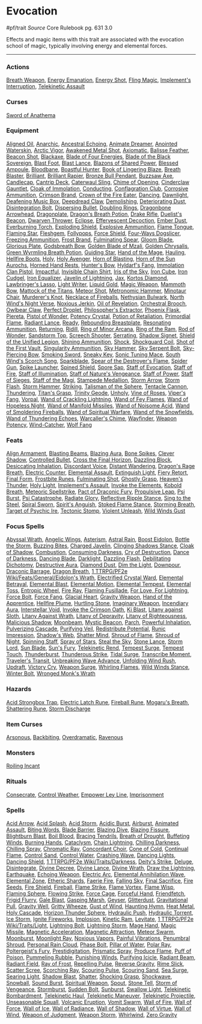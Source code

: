 # Evocation
#pf/trait 
*Source* Core Rulebook pg. 631 3.0

Effects and magic items with this trait are associated with the evocation school of magic, typically involving energy and elemental forces.

---

### Actions

[Breath Weapon](Breath%20Weapon), [Energy Emanation](Energy%20Emanation), [Energy Shot](Energy%20Shot), [Fling Magic](Fling%20Magic), [Implement's Interruption](Implement's%20Interruption), [Telekinetic Assault](Telekinetic%20Assault)

### Curses
[Sword of Anathema](Sword%20of%20Anathema)

### Equipment
[Aligned Oil](Aligned%20Oil), [Anarchic](Anarchic), [Ancestral Echoing](Ancestral%20Echoing), [Animate Dreamer](Animate%20Dreamer), [Anointed Waterskin](Anointed%20Waterskin), [Arctic Vigor](Arctic%20Vigor), [Awakened Metal Shot](Awakened%20Metal%20Shot), [Axiomatic](Axiomatic), [Balisse Feather](Balisse%20Feather), [Beacon Shot](Beacon%20Shot), [Blackaxe](Blackaxe), [Blade of Four Energies](Blade%20of%20Four%20Energies), [Blade of the Black Sovereign](Blade%20of%20the%20Black%20Sovereign), [Blast Foot](Blast%20Foot), [Blast Lance](Blast%20Lance), [Blazons of Shared Power](Blazons%20of%20Shared%20Power), [Blessed Ampoule](Blessed%20Ampoule), [Bloodbane](Bloodbane), [Boastful Hunter](Boastful%20Hunter), [Book of Lingering Blaze](Book%20of%20Lingering%20Blaze), [Breath Blaster](Breath%20Blaster), [Brilliant](Brilliant), [Brilliant Rapier](Brilliant%20Rapier), [Bronze Bull Pendant](Bronze%20Bull%20Pendant), [Buzzsaw Axe](Buzzsaw%20Axe), [Candlecap](Candlecap), [Cantrip Deck](Cantrip%20Deck), [Caterwaul Sling](Caterwaul%20Sling), [Chime of Opening](Chime%20of%20Opening), [Cinderclaw Gauntlet](Cinderclaw%20Gauntlet), [Cloak of Immolation](Cloak%20of%20Immolation), [Conducting](Conducting), [Conflagration Club](Conflagration%20Club), [Corrosive Ammunition](Corrosive%20Ammunition), [Crimson Brand](Crimson%20Brand), [Crown of the Fire Eater](Crown%20of%20the%20Fire%20Eater), [Dancing](Dancing), [Dawnlight](Dawnlight), [Deafening Music Box](Deafening%20Music%20Box), [Deepdread Claw](Deepdread%20Claw), [Demolishing](Demolishing), [Deteriorating Dust](Deteriorating%20Dust), [Disintegration Bolt](Disintegration%20Bolt), [Dispersing Bullet](Dispersing%20Bullet), [Doubling Rings](Doubling%20Rings), [Dragonbone Arrowhead](Dragonbone%20Arrowhead), [Dragonplate](Dragonplate), [Dragon's Breath Potion](Dragon's%20Breath%20Potion), [Drake Rifle](Drake%20Rifle), [Duelist's Beacon](Duelist's%20Beacon), [Dwarven Thrower](Dwarven%20Thrower), [Eclipse](Eclipse), [Effervescent Decoction](Effervescent%20Decoction), [Ember Dust](Ember%20Dust), [Everburning Torch](Everburning%20Torch), [Exploding Shield](Exploding%20Shield), [Explosive Ammunition](Explosive%20Ammunition), [Flame Tongue](Flame%20Tongue), [Flaming Star](Flaming%20Star), [Fleshgem](Fleshgem), [Follypops](Follypops), [Force Shield](Force%20Shield), [Four-Ways Dogslicer](Four-Ways%20Dogslicer), [Freezing Ammunition](Freezing%20Ammunition), [Frost Brand](Frost%20Brand), [Fulminating Spear](Fulminating%20Spear), [Gloom Blade](Gloom%20Blade), [Glorious Plate](Glorious%20Plate), [Godsbreath Bow](Godsbreath%20Bow), [Golden Blade of Mzali](Golden%20Blade%20of%20Mzali), [Golden Chrysalis](Golden%20Chrysalis), [Green Wyrmling Breath Potion](Green%20Wyrmling%20Breath%20Potion), [Guiding Star](../Magic/Spells/Level%202/Guiding%20Star.md), [Hand of the Mage](Hand%20of%20the%20Mage), [Hauling](Hauling), [Hellfire Boots](Hellfire%20Boots), [Holy](Holy), [Holy Avenger](Holy%20Avenger), [Horn of Blasting](Horn%20of%20Blasting), [Horn of the Sun Aurochs](Horn%20of%20the%20Sun%20Aurochs), [Horned Hand Rests](Horned%20Hand%20Rests), [Hunter's Bow](Hunter's%20Bow), [Hyldarf's Fang](Hyldarf's%20Fang), [Immolation Clan Pistol](Immolation%20Clan%20Pistol), [Impactful](Impactful), [Invisible Chain Shirt](Invisible%20Chain%20Shirt), [Iris of the Sky](Iris%20of%20the%20Sky), [Iron Cube](Iron%20Cube), [Iron Cudgel](Iron%20Cudgel), [Iron Equalizer](Iron%20Equalizer), [Javelin of Lightning](Javelin%20of%20Lightning), [Jax](Jax), [Kortos Diamond](Kortos%20Diamond), [Lawbringer's Lasso](Lawbringer's%20Lasso), [Light Writer](Light%20Writer), [Liquid Gold](Liquid%20Gold), [Magic Weapon](../Magic/Spells/Level%201/Magic%20Weapon.md), [Mammoth Bow](Mammoth%20Bow), [Mattock of the Titans](Mattock%20of%20the%20Titans), [Meteor Shot](Meteor%20Shot), [Metronomic Hammer](Metronomic%20Hammer), [Minotaur Chair](Minotaur%20Chair), [Murderer's Knot](Murderer's%20Knot), [Necklace of Fireballs](Necklace%20of%20Fireballs), [Nethysian Bulwark](Nethysian%20Bulwark), [North Wind's Night Verse](North%20Wind's%20Night%20Verse), [Noxious Jerkin](Noxious%20Jerkin), [Oil of Revelation](Oil%20of%20Revelation), [Orchestral Brooch](Orchestral%20Brooch), [Owlbear Claw](Owlbear%20Claw), [Perfect Droplet](Perfect%20Droplet), [Philosopher's Extractor](Philosopher's%20Extractor), [Phoenix Flask](Phoenix%20Flask), [Piereta](Piereta), [Pistol of Wonder](Pistol%20of%20Wonder), [Potency Crystal](Potency%20Crystal), [Potion of Retaliation](Potion%20of%20Retaliation), [Primordial Flame](Primordial%20Flame), [Radiant Lance](Radiant%20Lance), [Ready](../Actions/Ready.md), [Rebounding Breastplate](Rebounding%20Breastplate), [Resonating Ammunition](Resonating%20Ammunition), [Returning](../Items/Runes/Weapon%20Property%20Runes/Returning.md), [Ridill](Ridill), [Ring of Minor Arcana](Ring%20of%20Minor%20Arcana), [Ring of the Ram](Ring%20of%20the%20Ram), [Rod of Wonder](Rod%20of%20Wonder), [Sandstorm Top](Sandstorm%20Top), [Screech Shooter](Screech%20Shooter), [Serrating](Serrating), [Shadow Signet](Shadow%20Signet), [Shield of the Unified Legion](Shield%20of%20the%20Unified%20Legion), [Shining Ammunition](Shining%20Ammunition), [Shock](../Items/Runes/Weapon%20Property%20Runes/Shock.md), [Shockguard Coil](Shockguard%20Coil), [Shot of the First Vault](Shot%20of%20the%20First%20Vault), [Singularity Ammunition](Singularity%20Ammunition), [Sky Hammer](Sky%20Hammer), [Sky Serpent Bolt](Sky%20Serpent%20Bolt), [Sky-Piercing Bow](Sky-Piercing%20Bow), [Smoking Sword](Smoking%20Sword), [Sneaky Key](Sneaky%20Key), [Sonic Tuning Mace](Sonic%20Tuning%20Mace), [South Wind's Scorch Song](South%20Wind's%20Scorch%20Song), [Sparkblade](Sparkblade), [Spear of the Destroyer's Flame](Spear%20of%20the%20Destroyer's%20Flame), [Spider Gun](Spider%20Gun), [Spike Launcher](Spike%20Launcher), [Spined Shield](Spined%20Shield), [Spore Sap](Spore%20Sap), [Staff of Evocation](Staff%20of%20Evocation), [Staff of Fire](Staff%20of%20Fire), [Staff of Illumination](Staff%20of%20Illumination), [Staff of Nature's Vengeance](Staff%20of%20Nature's%20Vengeance), [Staff of Power](Staff%20of%20Power), [Staff of Sieges](Staff%20of%20Sieges), [Staff of the Magi](Staff%20of%20the%20Magi), [Stampede Medallion](Stampede%20Medallion), [Storm Arrow](Storm%20Arrow), [Storm Flash](Storm%20Flash), [Storm Hammer](Storm%20Hammer), [Striking](../Items/Runes/Fundamental%20Weapon%20Runes/Striking.md), [Talisman of the Sphere](Talisman%20of%20the%20Sphere), [Tentacle Cannon](Tentacle%20Cannon), [Thundering](../Items/Runes/Weapon%20Property%20Runes/Thundering.md), [Titan's Grasp](Titan's%20Grasp), [Trinity Geode](Trinity%20Geode), [Unholy](../Items/Runes/Weapon%20Property%20Runes/Unholy.md), [Vine of Roses](Vine%20of%20Roses), [Viper's Fang](Viper's%20Fang), [Vorpal](Vorpal), [Wand of Crackling Lightning](Wand%20of%20Crackling%20Lightning), [Wand of Fey Flames](Wand%20of%20Fey%20Flames), [Wand of Hopeless Night](Wand%20of%20Hopeless%20Night), [Wand of Manifold Missiles](Wand%20of%20Manifold%20Missiles), [Wand of Noisome Acid](Wand%20of%20Noisome%20Acid), [Wand of Smoldering Fireballs](Wand%20of%20Smoldering%20Fireballs), [Wand of Spiritual Warfare](Wand%20of%20Spiritual%20Warfare), [Wand of the Snowfields](Wand%20of%20the%20Snowfields), [Wand of Thundering Echoes](Wand%20of%20Thundering%20Echoes), [Warcaller's Chime](Warcaller's%20Chime), [Wayfinder](Wayfinder), [Weapon Potency](Weapon%20Potency), [Wind-Catcher](Wind-Catcher), [Wolf Fang](Wolf%20Fang)

### Feats
[Align Armament](Align%20Armament), [Blasting Beams](Blasting%20Beams), [Blazing Aura](Blazing%20Aura), [Bone Spikes](Bone%20Spikes), [Clever Shadow](Clever%20Shadow), [Controlled Bullet](Controlled%20Bullet), [Cross the Final Horizon](Cross%20the%20Final%20Horizon), [Dazzling Block](Dazzling%20Block), [Desiccating Inhalation](Desiccating%20Inhalation), [Discordant Voice](Discordant%20Voice), [Distant Wandering](Distant%20Wandering), [Dragon's Rage Breath](Dragon's%20Rage%20Breath), [Electric Counter](Electric%20Counter), [Elemental Assault](Elemental%20Assault), [Extinguish Light](Extinguish%20Light), [Fiery Retort](Fiery%20Retort), [Final Form](Final%20Form), [Frostbite Runes](Frostbite%20Runes), [Fulminating Shot](Fulminating%20Shot), [Ghostly Grasp](Ghostly%20Grasp), [Heaven's Thunder](Heaven's%20Thunder), [Holy Light](Holy%20Light), [Implement's Assault](Implement's%20Assault), [Invoke the Elements](Invoke%20the%20Elements), [Kobold Breath](Kobold%20Breath), [Meteoric Spellstrike](Meteoric%20Spellstrike), [Pact of Draconic Fury](Pact%20of%20Draconic%20Fury), [Propulsive Leap](Propulsive%20Leap), [Psi Burst](Psi%20Burst), [Psi Catastrophe](Psi%20Catastrophe), [Radiate Glory](Radiate%20Glory), [Reflective Ripple Stance](Reflective%20Ripple%20Stance), [Sing to the Steel](Sing%20to%20the%20Steel), [Spiral Sworn](Spiral%20Sworn), [Spirit's Anguish](Spirit's%20Anguish), [Stoked Flame Stance](Stoked%20Flame%20Stance), [Storming Breath](Storming%20Breath), [Target of Psychic Ire](Target%20of%20Psychic%20Ire), [Tectonic Stomp](Tectonic%20Stomp), [Violent Unleash](Violent%20Unleash), [Wild Winds Gust](Wild%20Winds%20Gust)

### Focus Spells
[Abyssal Wrath](../Magic/Focus%20Spells/Level%205/Abyssal%20Wrath.md), [Angelic Wings](../Magic/Focus%20Spells/Level%203/Angelic%20Wings.md), [Asterism](../Magic/Focus%20Spells/Level%204/Asterism.md), [Astral Rain](../Magic/Focus%20Spells/Cantrips/Astral%20Rain.md), [Boost Eidolon](../Magic/Focus%20Spells/Cantrips/Boost%20Eidolon.md), [Bottle the Storm](../Magic/Focus%20Spells/Level%204/Bottle%20the%20Storm.md), [Buzzing Bites](../Magic/Focus%20Spells/Cantrips/Buzzing%20Bites.md), [Charged Javelin](../Magic/Focus%20Spells/Level%201/Charged%20Javelin.md), [Clinging Shadows Stance](../Magic/Focus%20Spells/Level%204/Clinging%20Shadows%20Stance.md), [Cloak of Shadow](../Magic/Focus%20Spells/Level%201/Cloak%20of%20Shadow.md), [Combustion](../Magic/Focus%20Spells/Level%203/Combustion.md), [Consuming Darkness](../Magic/Focus%20Spells/Level%205/Consuming%20Darkness.md), [Cry of Destruction](../Magic/Focus%20Spells/Level%201/Cry%20of%20Destruction.md), [Dance of Darkness](../Magic/Focus%20Spells/Level%205/Dance%20of%20Darkness.md), [Dancing Blade](../Magic/Focus%20Spells/Cantrips/Dancing%20Blade.md), [Darklight](../Magic/Focus%20Spells/Level%207/Darklight.md), [Dazzling Flash](../Magic/Focus%20Spells/Level%201/Dazzling%20Flash.md), [Debilitating Dichotomy](../Magic/Focus%20Spells/Level%204/Debilitating%20Dichotomy.md), [Destructive Aura](../Magic/Focus%20Spells/Level%204/Destructive%20Aura.md), [Diamond Dust](../Magic/Focus%20Spells/Level%204/Diamond%20Dust.md), [Dim the Light](../Magic/Focus%20Spells/Level%201/Dim%20the%20Light.md), [Downpour](../Magic/Focus%20Spells/Level%204/Downpour.md), [Draconic Barrage](../Magic/Focus%20Spells/Level%201/Draconic%20Barrage.md), [Dragon Breath](../Magic/Focus%20Spells/Level%203/Dragon%20Breath.md), [1 TTRPG/PF2e Wiki/Feats/General/Eidolon's Wrath](1%20TTRPG/PF2e%20Wiki/Feats/General/Eidolon's%20Wrath), [Electrified Crystal Ward](../Magic/Focus%20Spells/Level%203/Electrified%20Crystal%20Ward.md), [Elemental Betrayal](../Magic/Focus%20Spells/Level%201/Elemental%20Betrayal.md), [Elemental Blast](../Magic/Focus%20Spells/Level%205/Elemental%20Blast.md), [Elemental Motion](../Magic/Focus%20Spells/Level%203/Elemental%20Motion.md), [Elemental Tempest](../Magic/Focus%20Spells/Level%204/Elemental%20Tempest.md), [Elemental Toss](../Magic/Focus%20Spells/Level%201/Elemental%20Toss.md), [Entropic Wheel](../Magic/Focus%20Spells/Cantrips/Entropic%20Wheel.md), [Fire Ray](../Magic/Focus%20Spells/Level%201/Fire%20Ray.md), [Flaming Fusillade](../Magic/Focus%20Spells/Level%206/Flaming%20Fusillade.md), [For Love, For Lightning](../Magic/Focus%20Spells/Level%206/For%20Love,%20For%20Lightning.md), [Force Bolt](../Magic/Focus%20Spells/Level%201/Force%20Bolt.md), [Force Fang](../Magic/Focus%20Spells/Level%201/Force%20Fang.md), [Glacial Heart](../Magic/Focus%20Spells/Level%205/Glacial%20Heart.md), [Gravity Weapon](../Magic/Focus%20Spells/Level%201/Gravity%20Weapon.md), [Hand of the Apprentice](../Magic/Focus%20Spells/Level%201/Hand%20of%20the%20Apprentice.md), [Hellfire Plume](../Magic/Focus%20Spells/Level%205/Hellfire%20Plume.md), [Hurtling Stone](../Magic/Focus%20Spells/Level%201/Hurtling%20Stone.md), [Imaginary Weapon](../Magic/Focus%20Spells/Cantrips/Imaginary%20Weapon.md), [Incendiary Aura](../Magic/Focus%20Spells/Level%201/Incendiary%20Aura.md), [Interstellar Void](../Magic/Focus%20Spells/Level%203/Interstellar%20Void.md), [Invoke the Crimson Oath](../Magic/Focus%20Spells/Level%202/Invoke%20the%20Crimson%20Oath.md), [Ki Blast](../Magic/Focus%20Spells/Level%203/Ki%20Blast.md), [Litany against Sloth](../Magic/Focus%20Spells/Level%205/Litany%20against%20Sloth.md), [Litany Against Wrath](../Magic/Focus%20Spells/Level%203/Litany%20Against%20Wrath.md), [Litany of Depravity](../Magic/Focus%20Spells/Level%207/Litany%20of%20Depravity.md), [Litany of Righteousness](../Magic/Focus%20Spells/Level%207/Litany%20of%20Righteousness.md), [Malicious Shadow](../Magic/Focus%20Spells/Level%203/Malicious%20Shadow.md), [Moonbeam](../Magic/Focus%20Spells/Level%201/Moonbeam.md), [Mystic Beacon](../Magic/Focus%20Spells/Level%204/Mystic%20Beacon.md), [Parch](../Magic/Focus%20Spells/Level%201/Parch.md), [Powerful Inhalation](../Magic/Focus%20Spells/Level%203/Powerful%20Inhalation.md), [Pulverizing Cascade](../Magic/Focus%20Spells/Level%203/Pulverizing%20Cascade.md), [Purifying Veil](../Magic/Focus%20Spells/Level%204/Purifying%20Veil.md), [Redistribute Potential](../Magic/Focus%20Spells/Cantrips/Redistribute%20Potential.md), [Runic Impression](../Magic/Focus%20Spells/Level%204/Runic%20Impression.md), [Shadow's Web](../Magic/Focus%20Spells/Level%207/Shadow's%20Web.md), [Shatter Mind](../Magic/Focus%20Spells/Cantrips/Shatter%20Mind.md), [Shroud of Flame](../Magic/Focus%20Spells/Level%203/Shroud%20of%20Flame.md), [Shroud of Night](../Magic/Focus%20Spells/Cantrips/Shroud%20of%20Night.md), [Spinning Staff](../Magic/Focus%20Spells/Level%201/Spinning%20Staff.md), [Spray of Stars](../Magic/Focus%20Spells/Level%201/Spray%20of%20Stars.md), [Steal the Sky](../Magic/Focus%20Spells/Level%205/Steal%20the%20Sky.md), [Stone Lance](../Magic/Focus%20Spells/Level%203/Stone%20Lance.md), [Storm Lord](../Magic/Focus%20Spells/Level%209/Storm%20Lord.md), [Sun Blade](../Magic/Focus%20Spells/Level%202/Sun%20Blade.md), [Sun's Fury](../Magic/Focus%20Spells/Level%203/Sun's%20Fury.md), [Telekinetic Rend](../Magic/Focus%20Spells/Cantrips/Telekinetic%20Rend.md), [Tempest Surge](../Magic/Focus%20Spells/Level%201/Tempest%20Surge.md), [Tempest Touch](../Magic/Focus%20Spells/Level%201/Tempest%20Touch.md), [Thunderburst](../Magic/Focus%20Spells/Level%203/Thunderburst.md), [Thunderous Strike](../Magic/Focus%20Spells/Level%201/Thunderous%20Strike.md), [Tidal Surge](../Magic/Focus%20Spells/Level%201/Tidal%20Surge.md), [Transcribe Moment](../Magic/Focus%20Spells/Level%204/Transcribe%20Moment.md), [Traveler's Transit](../Magic/Focus%20Spells/Level%204/Traveler's%20Transit.md), [Unbreaking Wave Advance](../Magic/Focus%20Spells/Level%203/Unbreaking%20Wave%20Advance.md), [Unfolding Wind Rush](../Magic/Focus%20Spells/Level%203/Unfolding%20Wind%20Rush.md), [Updraft](../Magic/Focus%20Spells/Level%201/Updraft.md), [Victory Cry](../Magic/Focus%20Spells/Level%201/Victory%20Cry.md), [Weapon Surge](../Magic/Focus%20Spells/Level%201/Weapon%20Surge.md), [Whirling Flames](../Magic/Focus%20Spells/Level%203/Whirling%20Flames.md), [Wild Winds Stance](../Magic/Focus%20Spells/Level%204/Wild%20Winds%20Stance.md), [Winter Bolt](../Magic/Focus%20Spells/Level%201/Winter%20Bolt.md), [Wronged Monk's Wrath](../Magic/Focus%20Spells/Level%205/Wronged%20Monk's%20Wrath.md)

### Hazards
[Acid Strongbox Trap](Acid%20Strongbox%20Trap), [Electric Latch Rune](../Hazards/Electric%20Latch%20Rune.md), [Fireball Rune](Fireball%20Rune), [Mogaru's Breath](Mogaru's%20Breath), [Shattering Rune](Shattering%20Rune), [Storm Discharge](Storm%20Discharge)

### Item Curses
[Arsonous](Arsonous), [Backbiting](Backbiting), [Overdramatic](Overdramatic), [Ravenous](Ravenous)

### Monsters
[Roiling Incant](Roiling%20Incant)

### Rituals
[Consecrate](../Magic/Rituals/Level%202/Consecrate.md), [Control Weather](../Magic/Rituals/Level%208/Control%20Weather.md), [Empower Ley Line](../Magic/Rituals/Level%207/Empower%20Ley%20Line.md), [Imprisonment](../Magic/Rituals/Level%208/Imprisonment.md)

### Spells
[Acid Arrow](../Magic/Spells/Level%202/Acid%20Arrow.md), [Acid Splash](../Magic/Spells/Cantrips/Acid%20Splash.md), [Acid Storm](../Magic/Spells/Level%205/Acid%20Storm.md), [Acidic Burst](../Magic/Spells/Level%201/Acidic%20Burst.md), [Airburst](../Magic/Spells/Level%201/Airburst.md), [Animated Assault](../Magic/Spells/Level%202/Animated%20Assault.md), [Biting Words](../Magic/Spells/Level%201/Biting%20Words.md), [Blade Barrier](../Magic/Spells/Level%206/Blade%20Barrier.md), [Blazing Dive](../Magic/Spells/Level%203/Blazing%20Dive.md), [Blazing Fissure](../Magic/Spells/Level%205/Blazing%20Fissure.md), [Blightburn Blast](../Magic/Spells/Level%207/Blightburn%20Blast.md), [Boil Blood](../Magic/Spells/Level%208/Boil%20Blood.md), [Bracing Tendrils](../Magic/Spells/Level%203/Bracing%20Tendrils.md), [Breath of Drought](../Magic/Spells/Level%202/Breath%20of%20Drought.md), [Buffeting Winds](../Magic/Spells/Level%201/Buffeting%20Winds.md), [Burning Hands](../Magic/Spells/Level%201/Burning%20Hands.md), [Cataclysm](../Magic/Spells/Level%2010/Cataclysm.md), [Chain Lightning](../Magic/Spells/Level%206/Chain%20Lightning.md), [Chilling Darkness](../Magic/Spells/Level%203/Chilling%20Darkness.md), [Chilling Spray](../Magic/Spells/Level%201/Chilling%20Spray.md), [Chromatic Ray](../Magic/Spells/Level%204/Chromatic%20Ray.md), [Concordant Choir](../Magic/Spells/Level%201/Concordant%20Choir.md), [Cone of Cold](../Magic/Spells/Level%205/Cone%20of%20Cold.md), [Continual Flame](../Magic/Spells/Level%202/Continual%20Flame.md), [Control Sand](../Magic/Spells/Level%207/Control%20Sand.md), [Control Water](../Magic/Spells/Level%205/Control%20Water.md), [Crashing Wave](../Magic/Spells/Level%203/Crashing%20Wave.md), [Dancing Lights](../Magic/Spells/Cantrips/Dancing%20Lights.md), [Dancing Shield](../Magic/Spells/Level%202/Dancing%20Shield.md), [1 TTRPG/PF2e Wiki/Traits/Darkness](1%20TTRPG/PF2e%20Wiki/Traits/Darkness), [Deity's Strike](../Magic/Spells/Level%207/Deity's%20Strike.md), [Deluge](../Magic/Spells/Level%208/Deluge.md), [Disintegrate](../Magic/Spells/Level%206/Disintegrate.md), [Divine Decree](../Magic/Spells/Level%207/Divine%20Decree.md), [Divine Lance](../Magic/Spells/Cantrips/Divine%20Lance.md), [Divine Wrath](../Magic/Spells/Level%204/Divine%20Wrath.md), [Draw the Lightning](../Magic/Spells/Level%204/Draw%20the%20Lightning.md), [Earthquake](../Magic/Spells/Level%208/Earthquake.md), [Echoing Weapon](../Magic/Spells/Level%201/Echoing%20Weapon.md), [Electric Arc](../Magic/Spells/Cantrips/Electric%20Arc.md), [Elemental Annihilation Wave](../Magic/Spells/Level%203/Elemental%20Annihilation%20Wave.md), [Elemental Zone](../Magic/Spells/Level%202/Elemental%20Zone.md), [Etheric Shards](../Magic/Spells/Level%205/Etheric%20Shards.md), [Faerie Fire](../Magic/Spells/Level%202/Faerie%20Fire.md), [Falling Sky](../Magic/Spells/Level%208/Falling%20Sky.md), [Final Sacrifice](../Magic/Spells/Level%202/Final%20Sacrifice.md), [Fire Seeds](../Magic/Spells/Level%206/Fire%20Seeds.md), [Fire Shield](../Magic/Spells/Level%204/Fire%20Shield.md), [Fireball](../Magic/Spells/Level%203/Fireball.md), [Flame Strike](../Magic/Spells/Level%205/Flame%20Strike.md), [Flame Vortex](../Magic/Spells/Level%206/Flame%20Vortex.md), [Flame Wisp](../Magic/Spells/Level%202/Flame%20Wisp.md), [Flaming Sphere](../Magic/Spells/Level%202/Flaming%20Sphere.md), [Flowing Strike](../Magic/Spells/Level%205/Flowing%20Strike.md), [Force Cage](../Magic/Spells/Level%207/Force%20Cage.md), [Forceful Hand](../Magic/Spells/Level%205/Forceful%20Hand.md), [Friendfetch](../Magic/Spells/Level%201/Friendfetch.md), [Frigid Flurry](../Magic/Spells/Level%207/Frigid%20Flurry.md), [Gale Blast](../Magic/Spells/Cantrips/Gale%20Blast.md), [Gasping Marsh](../Magic/Spells/Level%203/Gasping%20Marsh.md), [Geyser](../Magic/Spells/Level%205/Geyser.md), [Glitterdust](../Magic/Spells/Level%202/Glitterdust.md), [Gravitational Pull](../Magic/Spells/Level%201/Gravitational%20Pull.md), [Gravity Well](../Magic/Spells/Level%203/Gravity%20Well.md), [Gritty Wheeze](../Magic/Spells/Level%201/Gritty%20Wheeze.md), [Gust of Wind](../Magic/Spells/Level%201/Gust%20of%20Wind.md), [Haunting Hymn](../Magic/Spells/Cantrips/Haunting%20Hymn.md), [Heat Metal](../Magic/Spells/Level%202/Heat%20Metal.md), [Holy Cascade](../Magic/Spells/Level%204/Holy%20Cascade.md), [Horizon Thunder Sphere](../Magic/Spells/Level%201/Horizon%20Thunder%20Sphere.md), [Hydraulic Push](../Magic/Spells/Level%201/Hydraulic%20Push.md), [Hydraulic Torrent](../Magic/Spells/Level%204/Hydraulic%20Torrent.md), [Ice Storm](../Magic/Spells/Level%204/Ice%20Storm.md), [Ignite Fireworks](../Magic/Spells/Level%202/Ignite%20Fireworks.md), [Implosion](../Magic/Spells/Level%209/Implosion.md), [Kinetic Ram](../Magic/Spells/Level%201/Kinetic%20Ram.md), [Levitate](../Magic/Spells/Level%203/Levitate.md), [1 TTRPG/PF2e Wiki/Traits/Light](1%20TTRPG/PF2e%20Wiki/Traits/Light), [Lightning Bolt](../Magic/Spells/Level%203/Lightning%20Bolt.md), [Lightning Storm](../Magic/Spells/Level%205/Lightning%20Storm.md), [Mage Hand](../Magic/Spells/Cantrips/Mage%20Hand.md), [Magic Missile](../Magic/Spells/Level%201/Magic%20Missile.md), [Magnetic Acceleration](../Magic/Spells/Level%203/Magnetic%20Acceleration.md), [Magnetic Attraction](../Magic/Spells/Level%202/Magnetic%20Attraction.md), [Meteor Swarm](../Magic/Spells/Level%209/Meteor%20Swarm.md), [Moonburst](../Magic/Spells/Level%207/Moonburst.md), [Moonlight Ray](../Magic/Spells/Level%203/Moonlight%20Ray.md), [Noxious Vapors](../Magic/Spells/Level%201/Noxious%20Vapors.md), [Painful Vibrations](../Magic/Spells/Level%204/Painful%20Vibrations.md), [Penumbral Shroud](../Magic/Spells/Level%201/Penumbral%20Shroud.md), [Personal Rain Cloud](../Magic/Spells/Level%201/Personal%20Rain%20Cloud.md), [Phase Bolt](../Magic/Spells/Cantrips/Phase%20Bolt.md), [Pillar of Water](../Magic/Spells/Level%203/Pillar%20of%20Water.md), [Polar Ray](../Magic/Spells/Level%208/Polar%20Ray.md), [Poltergeist's Fury](../Magic/Spells/Level%206/Poltergeist's%20Fury.md), [Prestidigitation](../Magic/Spells/Cantrips/Prestidigitation.md), [Prismatic Spray](../Magic/Spells/Level%207/Prismatic%20Spray.md), [Produce Flame](../Magic/Spells/Cantrips/Produce%20Flame.md), [Puff of Poison](../Magic/Spells/Cantrips/Puff%20of%20Poison.md), [Pummeling Rubble](../Magic/Spells/Level%201/Pummeling%20Rubble.md), [Punishing Winds](../Magic/Spells/Level%208/Punishing%20Winds.md), [Purifying Icicle](../Magic/Spells/Level%201/Purifying%20Icicle.md), [Radiant Beam](../Magic/Spells/Level%204/Radiant%20Beam.md), [Radiant Field](../Magic/Spells/Level%202/Radiant%20Field.md), [Ray of Frost](../Magic/Spells/Cantrips/Ray%20of%20Frost.md), [Repelling Pulse](../Magic/Spells/Level%205/Repelling%20Pulse.md), [Reverse Gravity](../Magic/Spells/Level%207/Reverse%20Gravity.md), [Rime Slick](../Magic/Spells/Level%202/Rime%20Slick.md), [Scatter Scree](../Magic/Spells/Cantrips/Scatter%20Scree.md), [Scorching Ray](../Magic/Spells/Level%202/Scorching%20Ray.md), [Scouring Pulse](../Magic/Spells/Level%205/Scouring%20Pulse.md), [Scouring Sand](../Magic/Spells/Level%201/Scouring%20Sand.md), [Sea Surge](../Magic/Spells/Level%202/Sea%20Surge.md), [Searing Light](../Magic/Spells/Level%203/Searing%20Light.md), [Shadow Blast](../Magic/Spells/Level%205/Shadow%20Blast.md), [Shatter](../Magic/Spells/Level%202/Shatter.md), [Shocking Grasp](../Magic/Spells/Level%201/Shocking%20Grasp.md), [Shockwave](../Magic/Spells/Level%201/Shockwave.md), [Snowball](../Magic/Spells/Level%201/Snowball.md), [Sound Burst](../Magic/Spells/Level%202/Sound%20Burst.md), [Spiritual Weapon](../Magic/Spells/Level%202/Spiritual%20Weapon.md), [Spout](../Magic/Spells/Cantrips/Spout.md), [Stone Tell](../Magic/Spells/Level%206/Stone%20Tell.md), [Storm of Vengeance](../Magic/Spells/Level%209/Storm%20of%20Vengeance.md), [Stormburst](../Magic/Spells/Level%205/Stormburst.md), [Sudden Bolt](../Magic/Spells/Level%202/Sudden%20Bolt.md), [Sunburst](../Magic/Spells/Level%207/Sunburst.md), [Swallow Light](../Magic/Spells/Level%202/Swallow%20Light.md), [Telekinetic Bombardment](../Magic/Spells/Level%207/Telekinetic%20Bombardment.md), [Telekinetic Haul](../Magic/Spells/Level%205/Telekinetic%20Haul.md), [Telekinetic Maneuver](../Magic/Spells/Level%202/Telekinetic%20Maneuver.md), [Telekinetic Projectile](../Magic/Spells/Cantrips/Telekinetic%20Projectile.md), [Unseasonable Squall](../Magic/Spells/Level%203/Unseasonable%20Squall.md), [Volcanic Eruption](../Magic/Spells/Level%207/Volcanic%20Eruption.md), [Vomit Swarm](../Magic/Spells/Level%202/Vomit%20Swarm.md), [Wall of Fire](../Magic/Spells/Level%204/Wall%20of%20Fire.md), [Wall of Force](../Magic/Spells/Level%206/Wall%20of%20Force.md), [Wall of Ice](../Magic/Spells/Level%205/Wall%20of%20Ice.md), [Wall of Radiance](../Magic/Spells/Level%203/Wall%20of%20Radiance.md), [Wall of Shadow](../Magic/Spells/Level%203/Wall%20of%20Shadow.md), [Wall of Virtue](../Magic/Spells/Level%203/Wall%20of%20Virtue.md), [Wall of Wind](../Magic/Spells/Level%203/Wall%20of%20Wind.md), [Weapon of Judgment](../Magic/Spells/Level%209/Weapon%20of%20Judgment.md), [Weapon Storm](../Magic/Spells/Level%204/Weapon%20Storm.md), [Whirlwind](../Magic/Spells/Level%208/Whirlwind.md), [Zero Gravity](../Magic/Spells/Level%206/Zero%20Gravity.md)
